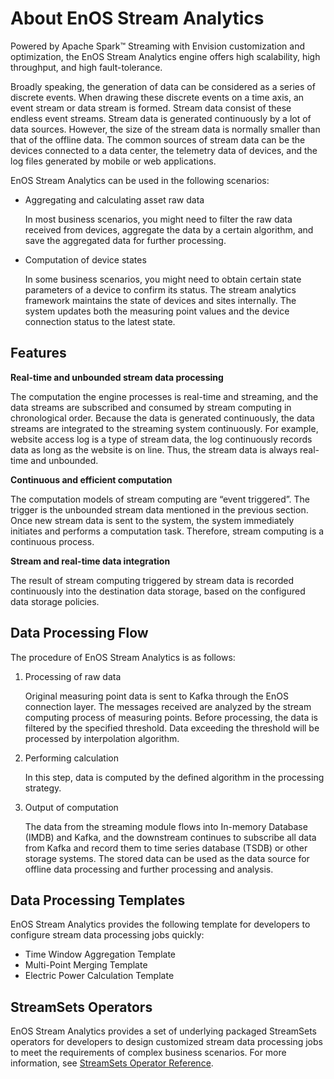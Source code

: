 # About EnOS Stream Analytics

Powered by Apache Spark™ Streaming with Envision customization and optimization, the EnOS Stream Analytics engine offers high scalability, high throughput, and high fault-tolerance.

Broadly speaking, the generation of data can be considered as a series of discrete events. When drawing these discrete events on a time axis, an event stream or data stream is formed. Stream data consist of these endless event streams. Stream data is generated continuously by a lot of data sources. However, the size of the stream data is normally smaller than that of the offline data. The common sources of stream data can be the devices connected to a data center, the telemetry data of devices, and the log files generated by mobile or web applications.

EnOS Stream Analytics can be used in the following scenarios:

- Aggregating and calculating asset raw data

  In most business scenarios, you might need to filter the raw data received from devices, aggregate the data by a certain algorithm, and save the aggregated data for further processing.  

- Computation of device states

  In some business scenarios, you might need to obtain certain state parameters of a device to confirm its status. The stream analytics framework maintains the state of devices and sites internally. The system updates both the measuring point values and the device connection status to the latest state.

## Features

**Real-time and unbounded stream data processing**

The computation the engine processes is real-time and streaming, and the data streams are subscribed and consumed by stream computing in chronological order. Because the data is generated continuously, the data streams are integrated to the streaming system continuously. For example, website access log is a type of stream data, the log continuously records data as long as the website is on line. Thus, the stream data is always real-time and unbounded.

**Continuous and efficient computation**

The computation models of stream computing are “event triggered”. The trigger is the unbounded stream data mentioned in the previous section. Once new stream data is sent to the system, the system immediately initiates and performs a computation task. Therefore, stream computing is a continuous process.

**Stream and real-time data integration**

The result of stream computing triggered by stream data is recorded continuously into the destination data storage, based on the configured data storage policies.

## Data Processing Flow

The procedure of EnOS Stream Analytics is as follows:

1. Processing of raw data

   Original measuring point data is sent to Kafka through the EnOS connection layer. The messages received are analyzed by the stream computing process of measuring points. Before processing, the data is filtered by the specified threshold. Data exceeding the threshold will be processed by interpolation algorithm.

2. Performing calculation

   In this step, data is computed by the defined algorithm in the processing strategy.

3. Output of computation

   The data from the streaming module flows into In-memory Database (IMDB) and Kafka, and the downstream continues to subscribe all data from Kafka and record them to time series database (TSDB) or other storage systems. The stored data can be used as the data source for offline data processing and further processing and analysis.

## Data Processing Templates

EnOS Stream Analytics provides the following template for developers to configure stream data processing jobs quickly:

- Time Window Aggregation Template
- Multi-Point Merging Template
- Electric Power Calculation Template

## StreamSets Operators

EnOS Stream Analytics provides a set of underlying packaged StreamSets operators for developers to design customized stream data processing jobs to meet the requirements of complex business scenarios. For more information, see [StreamSets Operator Reference](../reference/streamsets/index).